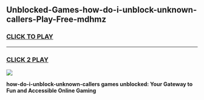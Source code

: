 
## Unblocked-Games-how-do-i-unblock-unknown-callers-Play-Free-mdhmz
<h3>
<a href="https://premium76.site?title=how-do-i-unblock-unknown-callers&ref=18A1">CLICK TO PLAY</a></h3>
<hr>

<h3>
<a href="https://premium76.site?title=how-do-i-unblock-unknown-callers&ref=18A1">CLICK 2 PLAY</a>
  
</h3>

<a href="https://premium76.site?title=how-do-i-unblock-unknown-callers&ref=18A1"><img src="https://clearcache.store/games.png"></a>


**how-do-i-unblock-unknown-callers games unblocked: Your Gateway to Fun and Accessible Online Gaming**

